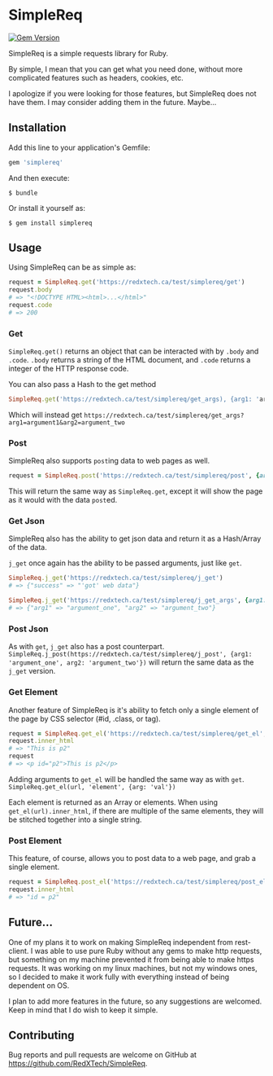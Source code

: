 # SimpleReq
[![Gem Version](https://badge.fury.io/rb/simplereq.svg)](https://badge.fury.io/rb/simplereq)

SimpleReq is a simple requests library for Ruby.

By simple, I mean that you can get what you need done, without more complicated features such as headers, cookies, etc.

I apologize if you were looking for those features, but SimpleReq does not have them. I may consider adding them in the future. Maybe...

## Installation

Add this line to your application's Gemfile:

```ruby
gem 'simplereq'
```

And then execute:

    $ bundle

Or install it yourself as:

    $ gem install simplereq

## Usage

Using SimpleReq can be as simple as:
 ```ruby
request = SimpleReq.get('https://redxtech.ca/test/simplereq/get')
request.body
# => "<!DOCTYPE HTML><html>...</html>"
request.code
# => 200
```

### Get
`SimpleReq.get()` returns an object that can be interacted with by `.body` and `.code`. `.body` returns a string of the HTML document, and `.code` returns a integer of the HTTP response code.

You can also pass a Hash to the get method
```ruby
SimpleReq.get('https://redxtech.ca/test/simplereq/get_args), {arg1: 'argument_one', arg2: 'argument_two'}`)
```
Which will instead get `https://redxtech.ca/test/simplereq/get_args?arg1=argument1&arg2=argument_two`

### Post
SimpleReq also supports `post`ing data to web pages as well.
```ruby
request = SimpleReq.post('https://redxtech.ca/test/simplereq/post', {arg1: 'argument_one', arg2: 'argument_two'})
```
This will return the same way as `SimpleReq.get`, except it will show the page as it would with the data `post`ed.

### Get Json
SimpleReq also has the ability to get json data and return it as a Hash/Array of the data.

`j_get` once again has the ability to be passed arguments, just like `get`.

```ruby
SimpleReq.j_get('https://redxtech.ca/test/simplereq/j_get')
# => {"success" => "'got' web data"}

SimpleReq.j_get('https://redxtech.ca/test/simplereq/j_get_args', {arg1: 'argument_one', arg2: 'argument_two'})
# => {"arg1" => "argument_one", "arg2" => "argument_two"}
```

### Post Json
As with `get`, `j_get` also has a post counterpart.
`SimpleReq.j_post(https://redxtech.ca/test/simplereq/j_post', {arg1: 'argument_one', arg2: 'argument_two'})` will return the same data as the `j_get` version.

### Get Element
Another feature of SimpleReq is it's ability to fetch only a single element of the page by CSS selector (#id, .class, or tag).
```ruby
request = SimpleReq.get_el('https://redxtech.ca/test/simplereq/get_el', '#p2')
request.inner_html
# => "This is p2"
request
# => <p id="p2">This is p2</p>
```

Adding arguments to `get_el` will be handled the same way as with `get`.
`SimpleReq.get_el(url, 'element', {arg: 'val'})`

Each element is returned as an Array or elements. When using `get_el(url).inner_html`, if there are multiple of the same elements, they will be stitched together into a single string.

### Post Element
This feature, of course, allows you to post data to a web page, and grab a single element.
```ruby
request = SimpleReq.post_el('https://redxtech.ca/test/simplereq/post_el', '#p2', {"#p2" => 'id = p2'})
request.inner_html
# => "id = p2"
```

## Future...
One of my plans it to work on making SimpleReq independent from rest-client. I was able to use pure Ruby without any gems to make http requests, but something on my machine prevented it from being able to make https requests. It was working on my linux machines, but not my windows ones, so I decided to make it work fully with everything instead of being dependent on OS.

I plan to add more features in the future, so any suggestions are welcomed. Keep in mind that I do wish to keep it simple.

## Contributing

Bug reports and pull requests are welcome on GitHub at https://github.com/RedXTech/SimpleReq.

